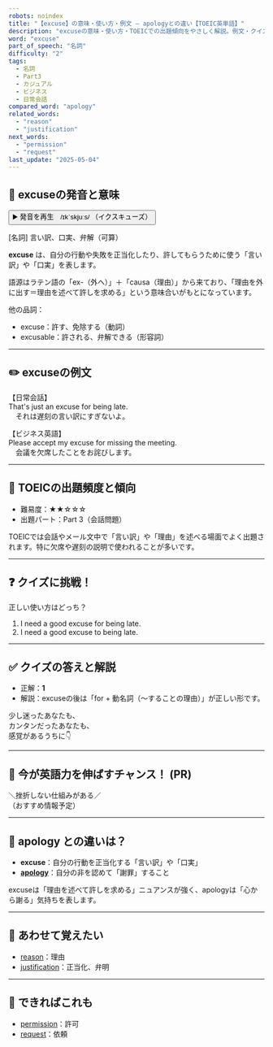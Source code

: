 ```yaml
---
robots: noindex
title: "【excuse】の意味・使い方・例文 ― apologyとの違い【TOEIC英単語】"
description: "excuseの意味・使い方・TOEICでの出題傾向をやさしく解説。例文・クイズ付きでapologyとの違いもわかりやすく学べます。"
word: "excuse"
part_of_speech: "名詞"
difficulty: "2"
tags:
  - 名詞
  - Part3
  - カジュアル
  - ビジネス
  - 日常会話
compared_word: "apology"
related_words:
  - "reason"
  - "justification"
next_words:
  - "permission"
  - "request"
last_update: "2025-05-04"
---
```


## 🔰 excuseの発音と意味

<button class="play-audio" onclick="playTTS('excuse')">
  <span class="play-audio-main">
    ▶️ 発音を再生　/ɪkˈskjuːs/
  </span>
  <span class="play-audio-sub">
    （イクスキューズ）
  </span>
</button>

[名詞] 言い訳、口実、弁解（可算）

**excuse** は、自分の行動や失敗を正当化したり、許してもらうために使う「言い訳」や「口実」を表します。

語源はラテン語の「ex-（外へ）」＋「causa（理由）」から来ており、「理由を外に出す＝理由を述べて許しを求める」という意味合いがもとになっています。

他の品詞：  
- excuse：許す、免除する（動詞）
- excusable：許される、弁解できる（形容詞）

---

## ✏️ excuseの例文

【日常会話】  
That's just an excuse for being late.  
　それは遅刻の言い訳にすぎないよ。

【ビジネス英語】  
Please accept my excuse for missing the meeting.  
　会議を欠席したことをお詫びします。

---

## 🎯 TOEICの出題頻度と傾向

- 難易度：★★☆☆☆
- 出題パート：Part 3（会話問題）

TOEICでは会話やメール文中で「言い訳」や「理由」を述べる場面でよく出題されます。特に欠席や遅刻の説明で使われることが多いです。

---

## ❓ クイズに挑戦！

正しい使い方はどっち？

1. I need a good excuse for being late.  
2. I need a good excuse to being late.

---

## ✅ クイズの答えと解説

- 正解：**1**
- 解説：excuseの後は「for + 動名詞（～することの理由）」が正しい形です。

少し迷ったあなたも、  
カンタンだったあなたも、  
感覚があるうちに👇️

---

## 🚀 今が英語力を伸ばすチャンス！ (PR)

<div class="info-center">
＼挫折しない仕組みがある／<br>  
（おすすめ情報予定）
</div>

---

## 🤔  apology との違いは？

- **excuse**：自分の行動を正当化する「言い訳」や「口実」
- **[apology](/word/apology)**：自分の非を認めて「謝罪」すること

excuseは「理由を述べて許しを求める」ニュアンスが強く、apologyは「心から謝る」気持ちを表します。

---

## 🧩 あわせて覚えたい

- [reason](/word/reason)：理由
- [justification](/word/justification)：正当化、弁明

---

## 📖 できればこれも

- [permission](/word/permission)：許可
- [request](/word/request)：依頼

<!-- cvid: aid25_bid35 -->
